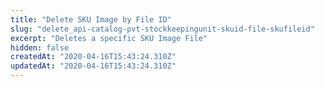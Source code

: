```yaml
---
title: "Delete SKU Image by File ID"
slug: "delete_api-catalog-pvt-stockkeepingunit-skuid-file-skufileid"
excerpt: "Deletes a specific SKU Image File"
hidden: false
createdAt: "2020-04-16T15:43:24.310Z"
updatedAt: "2020-04-16T15:43:24.310Z"
---
```

